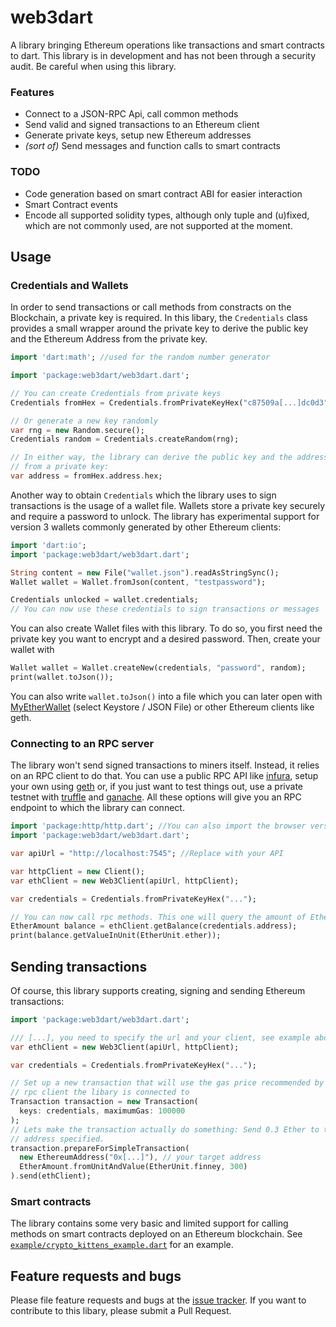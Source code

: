 # web3dart

A library bringing Ethereum operations like transactions and smart contracts to dart. 
This library is in development and has not been through a security audit.
Be careful when using this library.

### Features
- Connect to a JSON-RPC Api, call common methods
- Send valid and signed transactions to an Ethereum client
- Generate private keys, setup new Ethereum addresses
- _(sort of)_ Send messages and function calls to smart contracts
### TODO
- Code generation based on smart contract ABI for easier interaction
- Smart Contract events
- Encode all supported solidity types, although only tuple and (u)fixed,
  which are not commonly used, are not supported at the moment.

## Usage

### Credentials and Wallets

In order to send transactions or call methods from constracts on the 
Blockchain, a private key is required. In this libary, the `Credentials`
class provides a small wrapper around the private key to derive the public
key and the Ethereum Address from the private key.
```dart
import 'dart:math'; //used for the random number generator

import 'package:web3dart/web3dart.dart';

// You can create Credentials from private keys
Credentials fromHex = Credentials.fromPrivateKeyHex("c87509a[...]dc0d3");

// Or generate a new key randomly
var rng = new Random.secure();
Credentials random = Credentials.createRandom(rng);

// In either way, the library can derive the public key and the address
// from a private key:
var address = fromHex.address.hex;
```

Another way to obtain `Credentials` which the library uses to sign 
transactions is the usage of a wallet file. Wallets store a private
key securely and require a password to unlock. The library has experimental
support for version 3 wallets commonly generated by other Ethereum clients:
```dart
import 'dart:io';
import 'package:web3dart/web3dart.dart';

String content = new File("wallet.json").readAsStringSync();
Wallet wallet = Wallet.fromJson(content, "testpassword");

Credentials unlocked = wallet.credentials;
// You can now use these credentials to sign transactions or messages
```
You can also create Wallet files with this library. To do so, you first need
the private key you want to encrypt and a desired password. Then, create 
your wallet with
```dart
Wallet wallet = Wallet.createNew(credentials, "password", random);
print(wallet.toJson());
```
You can also write `wallet.toJson()` into a file which you can later open 
with [MyEtherWallet](https://www.myetherwallet.com/#view-wallet-info) 
(select Keystore / JSON File) or other Ethereum clients like geth.

### Connecting to an RPC server
The library won't send signed transactions to miners itself. Instead,
it relies on an RPC client to do that. You can use a public RPC API like
[infura](https://infura.io/), setup your own using [geth](https://github.com/ethereum/go-ethereum/wiki/geth)
or, if you just want to test things out, use a private testnet with
[truffle](http://truffleframework.com/) and [ganache](http://truffleframework.com/ganache/). All these options will give you
an RPC endpoint to which the library can connect.

```dart
import 'package:http/http.dart'; //You can also import the browser version
import 'package:web3dart/web3dart.dart';

var apiUrl = "http://localhost:7545"; //Replace with your API

var httpClient = new Client();
var ethClient = new Web3Client(apiUrl, httpClient);

var credentials = Credentials.fromPrivateKeyHex("...");

// You can now call rpc methods. This one will query the amount of Ether you own
EtherAmount balance = ethClient.getBalance(credentials.address);
print(balance.getValueInUnit(EtherUnit.ether));
```

## Sending transactions
Of course, this library supports creating, signing and sending Ethereum
transactions:

```dart
import 'package:web3dart/web3dart.dart';

/// [...], you need to specify the url and your client, see example above
var ethClient = new Web3Client(apiUrl, httpClient);

var credentials = Credentials.fromPrivateKeyHex("...");

// Set up a new transaction that will use the gas price recommended by the
// rpc client the libary is connected to
Transaction transaction = new Transaction(
  keys: credentials, maximumGas: 100000
);
// Lets make the transaction actually do something: Send 0.3 Ether to the 
// address specified.
transaction.prepareForSimpleTransaction(
  new EthereumAddress("0x[...]"), // your target address 
  EtherAmount.fromUnitAndValue(EtherUnit.finney, 300)
).send(ethClient);
```

### Smart contracts
The library contains some very basic and limited support for calling methods
on smart contracts deployed on an Ethereum blockchain. 
See [`example/crypto_kittens_example.dart`](https://github.com/simolus3/web3dart/blob/master/example/crypto_kittens_example.dart)
for an example.

## Feature requests and bugs

Please file feature requests and bugs at the [issue tracker][tracker].
If you want to contribute to this libary, please submit a Pull Request.

[tracker]: https://github.com/simolus3/web3dart/issues/new
